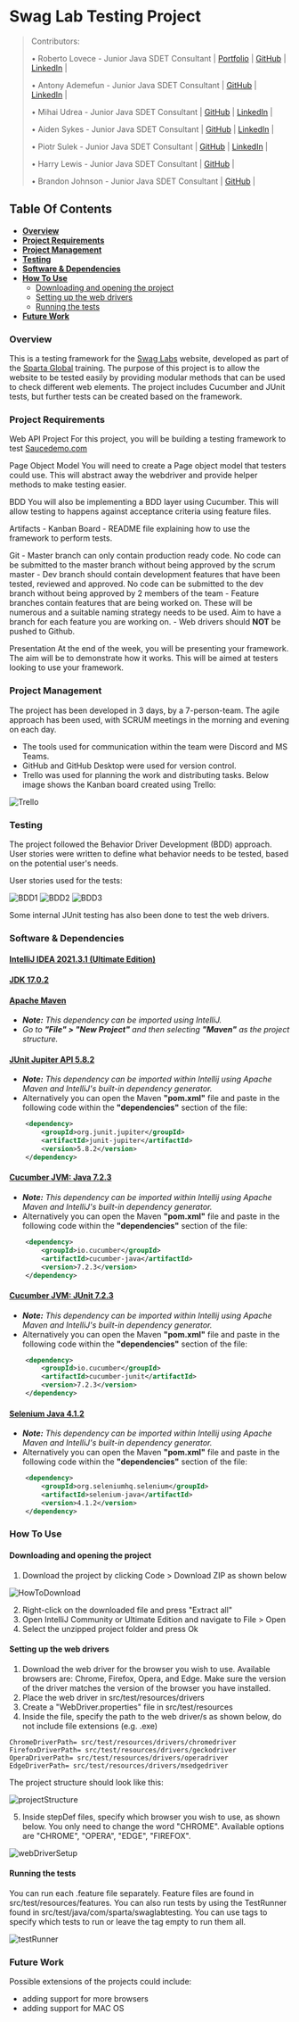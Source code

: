 # Swag Lab Testing Project

> Contributors:
>
> • Roberto Lovece - Junior Java SDET Consultant | [Portfolio](https://robertolovece.github.io/Portfolio-Website/) | [GitHub](https://github.com/RobertoLovece) | [LinkedIn](https://www.linkedin.com/in/roberto-lovece-20abb121a/) |
>
> • Antony Ademefun - Junior Java SDET Consultant | [GitHub](https://github.com/antonya3) | [LinkedIn](https://www.linkedin.com/in/antony-ademefun/) |
>
> • Mihai Udrea - Junior Java SDET Consultant | [GitHub](https://github.com/udreamihai) | [LinkedIn](https://www.linkedin.com/in/mihai-udrea-307885b7/) |
>
> • Aiden Sykes - Junior Java SDET Consultant | [GitHub](https://github.com/AidenSykes1999) | [LinkedIn](https://www.linkedin.com/in/aiden-sykes/) |
>
> • Piotr Sulek - Junior Java SDET Consultant | [GitHub](https://github.com/piotr02) | [LinkedIn](https://www.linkedin.com/in/piotr-sulek/) |
>
> • Harry Lewis - Junior Java SDET Consultant | [GitHub](https://github.com/harrylewis955) |
> 
> • Brandon Johnson - Junior Java SDET Consultant | [GitHub](https://github.com/brandonj987) |
>
>

## **Table Of Contents**
* [**Overview**](#overview)
* [**Project Requirements**](#project-requirements)
* [**Project Management**](#project-management)
* [**Testing**](#testing)
* [**Software & Dependencies**](#software--dependencies)
* [**How To Use**](#how-to-use)
  * [Downloading and opening the project](#downloading-and-opening-the-project)
  * [Setting up the web drivers](#setting-up-the-web-drivers)
  * [Running the tests](#running-the-tests)
* [**Future Work**](#future-work)

### Overview
This is a testing framework for the [Swag Labs](https://www.saucedemo.com/)
website, developed as part of the [Sparta Global](https://www.spartaglobal.com/) 
training. The purpose of this project is to allow the website to be
tested easily by providing modular methods that can be used to check
different web elements. The project includes Cucumber and JUnit tests,
but further tests can be created based on the framework.

### Project Requirements
Web API Project For this project, you will be building a testing framework to test [Saucedemo.com](https://www.saucedemo.com/)

Page Object Model You will need to create a Page object model that testers could use. This will abstract away the webdriver and provide helper methods to make testing easier.

BDD You will also be implementing a BDD layer using Cucumber. This will allow testing to happens against acceptance criteria using feature files.

Artifacts  - Kanban Board - README file explaining how to use the framework to perform tests.

Git - Master branch can only contain production ready code. No code can be submitted to the master branch without being approved by the scrum master - Dev branch should contain development features that have been tested, reviewed and approved. No code can be submitted to the dev branch without being approved by 2 members of the team - Feature branches contain features that are being worked on. These will be numerous and a suitable naming strategy needs to be used. Aim to have a branch for each feature you are working on. - Web drivers should **NOT** be pushed to Github.

Presentation At the end of the week, you will be presenting your framework. The aim will be to demonstrate how it works. This will be aimed at testers looking to use your framework.

### Project Management
The project has been developed in 3 days, by a 7-person-team. The agile approach
has been used, with SCRUM meetings in the morning and evening on each day.

* The tools used for communication within the team were Discord and MS Teams.
* GitHub and GitHub Desktop were used for version control.
* Trello was used for planning the work and distributing tasks.
Below image shows the Kanban board created using Trello:

![Trello](images/trello.png)

### Testing
The project followed the Behavior Driver Development (BDD) approach.
User stories were written to define what behavior needs to be tested, based
on the potential user's needs.

User stories used for the tests:

![BDD1](images/bdd1.png)
![BDD2](images/bdd2.png)
![BDD3](images/bdd3.png)

Some internal JUnit testing has also been done to test the web drivers.

### Software & Dependencies
#### [IntelliJ IDEA 2021.3.1 (Ultimate Edition)](https://www.jetbrains.com/idea/download/#section=windows)
#### [JDK 17.0.2](https://jdk.java.net/17/)
#### [Apache Maven](https://maven.apache.org/)
  * _**Note:** This dependency can be imported using IntelliJ._
  * _Go to **"File" > "New Project"** and then selecting **"Maven"** as the project structure._
#### [JUnit Jupiter API 5.8.2](https://mvnrepository.com/artifact/org.junit.jupiter/junit-jupiter-api/5.8.2)
  * _**Note:** This dependency can be imported within Intellij using Apache Maven and IntelliJ's built-in dependency generator._
  * Alternatively you can open the Maven **"pom.xml"** file and paste in the following code within the **"dependencies"** section of the file:
```xml
    <dependency>
        <groupId>org.junit.jupiter</groupId>
        <artifactId>junit-jupiter</artifactId>
        <version>5.8.2</version>
    </dependency>
```
#### [Cucumber JVM: Java 7.2.3](https://mvnrepository.com/artifact/io.cucumber/cucumber-java/7.2.3)
  * _**Note:** This dependency can be imported within Intellij using Apache Maven and IntelliJ's built-in dependency generator._
  * Alternatively you can open the Maven **"pom.xml"** file and paste in the following code within the **"dependencies"** section of the file:
```xml
    <dependency>
        <groupId>io.cucumber</groupId>
        <artifactId>cucumber-java</artifactId>
        <version>7.2.3</version>
    </dependency> 
```
#### [Cucumber JVM: JUnit 7.2.3](https://mvnrepository.com/artifact/io.cucumber/cucumber-java/7.2.3)
  * _**Note:** This dependency can be imported within Intellij using Apache Maven and IntelliJ's built-in dependency generator._
  * Alternatively you can open the Maven **"pom.xml"** file and paste in the following code within the **"dependencies"** section of the file:
```xml
    <dependency>
        <groupId>io.cucumber</groupId>
        <artifactId>cucumber-junit</artifactId>
        <version>7.2.3</version>
    </dependency>
```
#### [Selenium Java 4.1.2](https://mvnrepository.com/artifact/org.seleniumhq.selenium/selenium-java/4.1.2)
  * _**Note:** This dependency can be imported within Intellij using Apache Maven and IntelliJ's built-in dependency generator._
  * Alternatively you can open the Maven **"pom.xml"** file and paste in the following code within the **"dependencies"** section of the file:
```xml
    <dependency>
        <groupId>org.seleniumhq.selenium</groupId>
        <artifactId>selenium-java</artifactId>
        <version>4.1.2</version>
    </dependency>
```

### How To Use

#### Downloading and opening the project
1. Download the project by clicking Code > Download ZIP as shown below

![HowToDownload](images/howToDownload.png)

2. Right-click on the downloaded file and press "Extract all"
3. Open IntelliJ Community or Ultimate Edition and navigate to File > Open
4. Select the unzipped project folder and press Ok

#### Setting up the web drivers
1. Download the web driver for the browser you wish to use.
Available browsers are: Chrome, Firefox, Opera, and Edge.
Make sure the version of the driver matches the version
of the browser you have installed.
2. Place the web driver in src/test/resources/drivers
3. Create a "WebDriver.properties" file in src/test/resources
4. Inside the file, specify the path to the web driver/s as shown below, do not include file extensions (e.g. .exe)
```properties
ChromeDriverPath= src/test/resources/drivers/chromedriver
FirefoxDriverPath= src/test/resources/drivers/geckodriver
OperaDriverPath= src/test/resources/drivers/operadriver
EdgeDriverPath= src/test/resources/drivers/msedgedriver
```
The project structure should look like this:

![projectStructure](images/projectStructure.png)

5. Inside stepDef files, specify which browser you wish to use, as shown below.
You only need to change the word "CHROME". Available options are
"CHROME", "OPERA", "EDGE", "FIREFOX".

![webDriverSetup](images/webDriverSetup.png)

#### Running the tests
You can run each .feature file separately. Feature files
are found in src/test/resources/features.
You can also run tests by using the TestRunner found in
src/test/java/com/sparta/swaglabtesting.
You can use tags to specify which tests to run or leave the tag
empty to run them all.

![testRunner](images/testRunner.png)

### Future Work
Possible extensions of the projects could include:
- adding support for more browsers
- adding support for MAC OS
